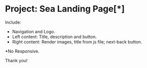 # Project: Sea Landing Page[*]
Include:

- Navigation and Logo.
- Left content: Title, description and button.
- Right content: Render images, title from js file; next-back button.

*No Responsive.

Thank you!
